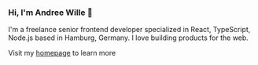 ### Hi, I'm Andree Wille 👋

I'm a freelance senior frontend developer specialized in React, TypeScript, Node.js based in Hamburg, Germany. I love building products for the web.

Visit my [homepage](https://andree-wille.de) to learn more
  
<!--
**AndreeWille/AndreeWille** is a ✨ _special_ ✨ repository because its `README.md` (this file) appears on your GitHub profile.

Here are some ideas to get you started:

- 🔭 I’m currently working on ...
- 🌱 I’m currently learning ...
- 👯 I’m looking to collaborate on ...
- 🤔 I’m looking for help with ...
- 💬 Ask me about ...
- 📫 How to reach me: ...
- 😄 Pronouns: ...
- ⚡ Fun fact: ...
-->
